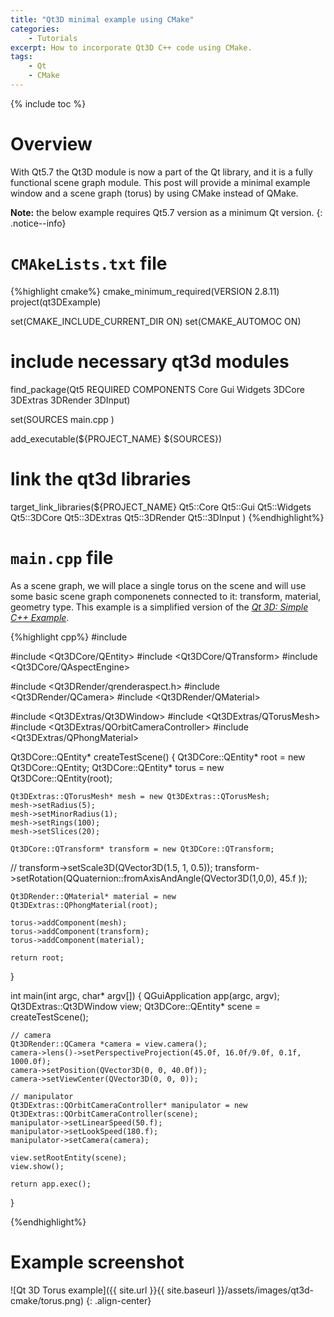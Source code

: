```yaml
---
title: "Qt3D minimal example using CMake"
categories: 
    - Tutorials
excerpt: How to incorporate Qt3D C++ code using CMake.
tags: 
    - Qt
    - CMake
---
```


{% include toc %}

# Overview

With Qt5.7 the Qt3D module is now a part of the Qt library, and it is a fully functional scene graph module. This post will provide a minimal example window and a scene graph (torus) by using CMake instead of QMake. 

**Note:** the below example requires Qt5.7 version as a minimum Qt version.
{: .notice--info}

# `CMAkeLists.txt` file

{%highlight cmake%}
cmake_minimum_required(VERSION 2.8.11)
project(qt3DExample)

set(CMAKE_INCLUDE_CURRENT_DIR ON)
set(CMAKE_AUTOMOC ON)

# include necessary qt3d modules
find_package(Qt5 REQUIRED COMPONENTS Core Gui Widgets 3DCore 3DExtras 3DRender 3DInput)

set(SOURCES
    main.cpp
    )

add_executable(${PROJECT_NAME} ${SOURCES})

# link the qt3d libraries
target_link_libraries(${PROJECT_NAME}
    Qt5::Core
    Qt5::Gui
    Qt5::Widgets
    Qt5::3DCore
    Qt5::3DExtras
    Qt5::3DRender
    Qt5::3DInput
    )
{%endhighlight%}

# `main.cpp` file

As a scene graph, we will place a single torus on the scene and will use some basic scene graph componenets connected to it: transform, material, geometry type. This example is a simplified version of the [*Qt 3D: Simple C++ Example*](http://doc.qt.io/qt-5/qt3d-simple-cpp-example.html).

{%highlight cpp%}
#include <QGuiApplication>

#include <Qt3DCore/QEntity>
#include <Qt3DCore/QTransform>
#include <Qt3DCore/QAspectEngine>

#include <Qt3DRender/qrenderaspect.h>
#include <Qt3DRender/QCamera>
#include <Qt3DRender/QMaterial>

#include <Qt3DExtras/Qt3DWindow>
#include <Qt3DExtras/QTorusMesh>
#include <Qt3DExtras/QOrbitCameraController>
#include <Qt3DExtras/QPhongMaterial>

Qt3DCore::QEntity* createTestScene()
{
    Qt3DCore::QEntity* root = new Qt3DCore::QEntity;
    Qt3DCore::QEntity* torus = new Qt3DCore::QEntity(root);

    Qt3DExtras::QTorusMesh* mesh = new Qt3DExtras::QTorusMesh;
    mesh->setRadius(5);
    mesh->setMinorRadius(1);
    mesh->setRings(100);
    mesh->setSlices(20);

    Qt3DCore::QTransform* transform = new Qt3DCore::QTransform;
//    transform->setScale3D(QVector3D(1.5, 1, 0.5));
    transform->setRotation(QQuaternion::fromAxisAndAngle(QVector3D(1,0,0), 45.f ));

    Qt3DRender::QMaterial* material = new Qt3DExtras::QPhongMaterial(root);

    torus->addComponent(mesh);
    torus->addComponent(transform);
    torus->addComponent(material);

    return root;
}

int main(int argc, char* argv[])
{
    QGuiApplication app(argc, argv);
    Qt3DExtras::Qt3DWindow view;
    Qt3DCore::QEntity* scene = createTestScene();

    // camera
    Qt3DRender::QCamera *camera = view.camera();
    camera->lens()->setPerspectiveProjection(45.0f, 16.0f/9.0f, 0.1f, 1000.0f);
    camera->setPosition(QVector3D(0, 0, 40.0f));
    camera->setViewCenter(QVector3D(0, 0, 0));

    // manipulator
    Qt3DExtras::QOrbitCameraController* manipulator = new Qt3DExtras::QOrbitCameraController(scene);
    manipulator->setLinearSpeed(50.f);
    manipulator->setLookSpeed(180.f);
    manipulator->setCamera(camera);
    
    view.setRootEntity(scene);
    view.show();

    return app.exec();
}

{%endhighlight%}

# Example screenshot

![Qt 3D Torus example]({{ site.url }}{{ site.baseurl }}/assets/images/qt3d-cmake/torus.png)
{: .align-center}
